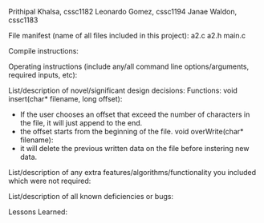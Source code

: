 Prithipal Khalsa, cssc1182
Leonardo Gomez, cssc1194
Janae Waldon, cssc1183

File manifest (name of all files included in this project):
  a2.c
  a2.h
  main.c

Compile instructions:

Operating instructions (include any/all command line options/arguments, required inputs, etc):

List/description of novel/significant design decisions:
Functions:
void insert(char* filename, long offset): 
  - If the user chooses an offset that exceed the number of characters in the file, it will just append to the end.
  - the offset starts from the beginning of the file.
void overWrite(char* filename):
  - it will delete the previous written data on the file before instering new data.

List/description of any extra features/algorithms/functionality you included which were not required:

List/description of all known deficiencies or bugs:

Lessons Learned:
